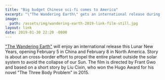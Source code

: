 ```yaml
---
title: "Big budget Chinese sci-fi comes to America"
excerpt: "\"The Wandering Earth\" gets an international release during the Lunar New Year holiday."
image:
  path: /assets/img/wandering-earth-2019-link-film-still.jpg
layout: link
date: 2019-01-30 22:20 -0800
---
```


["The Wandering Earth"](https://www.hollywoodreporter.com/heat-vision/chinese-sci-fi-movie-wandering-earth-get-us-release-1181473) will enjoy an international release this Lunar New Years, opening February 5 in China and February 8 in North America. Story is about an cross-border effort to propel the entire planet outside the solar system to avoid the collapse of our Sun. The film is directed by Frant Gwo and based on a short story by Liu Cixin, who won the Hugo Award for his novel "The Three Body Problem" in 2015.

